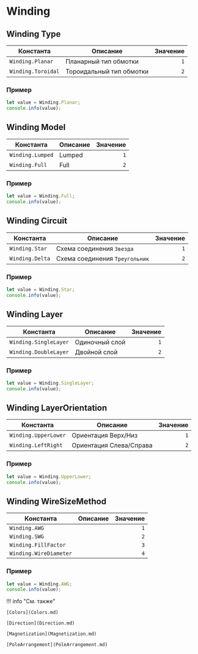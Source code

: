 # Winding

## Winding Type
<!--startType-->

| Константа          | Описание                 | Значение |
|--------------------|--------------------------|---------:|
| `Winding.Planar`   | Планарный тип обмотки    | `1`      |
| `Winding.Toroidal` | Тороидальный тип обмотки | `2`      |

<!--endType-->

### Пример
```javascript linenums="1"
let value = Winding.Planar;
console.info(value);
```

## Winding Model
<!--startModel-->

| Константа        | Описание | Значение |
|------------------|----------|---------:|
| `Winding.Lumped` | Lumped   | `1`      |
| `Winding.Full`   | Full     | `2`      |

<!--endModel-->

### Пример
```javascript linenums="1"
let value = Winding.Full;
console.info(value);
```

## Winding Circuit
<!--startCircuit-->

| Константа       | Описание                       | Значение |
|-----------------|--------------------------------|---------:|
| `Winding.Star ` | Схема соединения `Звезда`      | `1`      |
| `Winding.Delta` | Схема соединения `Треугольник` | `2`      |

<!--endCircuit-->

### Пример
```javascript linenums="1"
let value = Winding.Star;
console.info(value);
```

## Winding Layer
<!--startLayer-->

| Константа             | Описание       | Значение |
|-----------------------|----------------|---------:|
| `Winding.SingleLayer` | Одиночный слой | `1`      |
| `Winding.DoubleLayer` | Двойной слой   | `2`      |

<!--endLayer-->

### Пример
```javascript linenums="1"
let value = Winding.SingleLayer;
console.info(value);
```

## Winding LayerOrientation
<!--startLayerOrientation-->

| Константа            | Описание                | Значение |
|----------------------|-------------------------|---------:|
| `Winding.UpperLower` | Ориентация Верх/Низ     | `1`      |
| `Winding.LeftRight`  | Ориентация Слева/Справа | `2`      |

<!--endLayerOrientation-->

### Пример
```javascript linenums="1"
let value = Winding.UpperLower;
console.info(value);
```

## Winding WireSizeMethod
<!--startWireSizeMethod-->

| Константа              | Описание                 | Значение |
|------------------------|--------------------------|---------:|
| `Winding.AWG`          |                          | `1`      |
| `Winding.SWG`          |                          | `2`      |
| `Winding.FillFactor`   |                          | `3`      |
| `Winding.WireDiameter` |                          | `4`      |

<!--endWireSizeMethod-->

### Пример
```javascript linenums="1"
let value = Winding.AWG;
console.info(value);
```




!!! info "См. также"

    [Colors](Colors.md)	

    [Direction](Direction.md)

    [Magnetization](Magnetization.md)

    [PoleArrangement](PoleArrangement.md)
